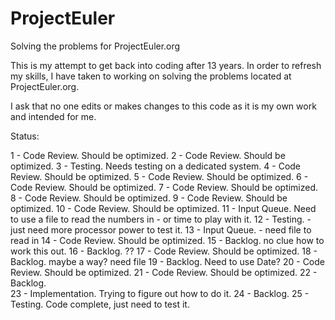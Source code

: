 # ProjectEuler
Solving the problems for ProjectEuler.org

This is my attempt to get back into coding after 13 years.  In order to refresh my skills, I have taken to working on solving the problems located at ProjectEuler.org.

I ask that no one edits or makes changes to this code as it is my own work and intended for me.

Status: 

1 - Code Review.  Should be optimized.
2 - Code Review. Should be optimized.
3 - Testing.  Needs testing on a dedicated system.
4 - Code Review.  Should be optimized.
5 - Code Review.  Should be optimized.
6 - Code Review.  Should be optimized.
7 - Code Review.  Should be optimized.
8 - Code Review.  Should be optimized.
9 - Code Review.  Should be optimized.
10 - Code Review.  Should be optimized.
11 - Input Queue. Need to use a file to read the numbers in - or time to play with it.
12 - Testing. - just need more processor power to test it.
13 - Input Queue.  - need file to read in
14 - Code Review.  Should be optimized.
15 - Backlog. no clue how to work this out.
16 - Backlog. ??
17 - Code Review.  Should be optimized.
18 - Backlog. maybe a way? need file
19 - Backlog. Need to use Date?
20 - Code Review.  Should be optimized.
21 - Code Review.  Should be optimized.
22 - Backlog.  
23 - Implementation.  Trying to figure out how to do it.
24 - Backlog.
25 - Testing.  Code complete, just need to test it.
